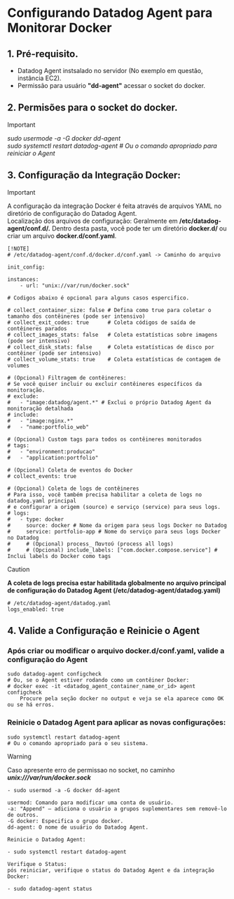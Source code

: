# Configurando Datadog Agent para Monitorar Docker

## 1. Pré-requisito.
- Datadog Agent instsalado no servidor (No exemplo em questão, instância EC2).
- Permissão para usuário <b>"dd-agent"</b> acessar o socket do docker.

## 2. Permisões para o socket do docker.
> [!IMPORTANT]
> <i>sudo usermode -a -G docker dd-agent </i><br>
> <i>sudo systemctl restart datadog-agent # Ou o comando apropriado para reiniciar o Agent</i><br>

## 3. Configuração da Integração Docker:
> [!IMPORTANT]
> A configuração da integração Docker é feita através de arquivos YAML no diretório de configuração do Datadog Agent. <br>
> Localização dos arquivos de configuração: Geralmente em <b>/etc/datadog-agent/conf.d/.</b> Dentro desta pasta, você pode ter um diretório <b>docker.d/</b> ou criar um arquivo <b>docker.d/conf.yaml</b>.<br>

    [!NOTE]
    # /etc/datadog-agent/conf.d/docker.d/conf.yaml -> Caminho do arquivo

    init_config:

    instances:
        - url: "unix://var/run/docker.sock"

    # Codigos abaixo é opcional para alguns casos espercifico.

    # collect_container_size: false # Defina como true para coletar o tamanho dos contêineres (pode ser intensivo)
    # collect_exit_codes: true      # Coleta códigos de saída de contêineres parados
    # collect_images_stats: false   # Coleta estatísticas sobre imagens (pode ser intensivo)
    # collect_disk_stats: false     # Coleta estatísticas de disco por contêiner (pode ser intensivo)
    # collect_volume_stats: true    # Coleta estatísticas de contagem de volumes

    # (Opcional) Filtragem de contêineres:
    # Se você quiser incluir ou excluir contêineres específicos da monitoração.
    # exclude:
    #   - "image:datadog/agent.*" # Exclui o próprio Datadog Agent da monitoração detalhada
    # include:
    #   - "image:nginx.*"
    #   - "name:portfolio_web"

    # (Opcional) Custom tags para todos os contêineres monitorados
    # tags:
    #   - "environment:producao"
    #   - "application:portfolio"

    # (Opcional) Coleta de eventos do Docker
    # collect_events: true

    # (Opcional) Coleta de logs de contêineres
    # Para isso, você também precisa habilitar a coleta de logs no datadog.yaml principal
    # e configurar a origem (source) e serviço (service) para seus logs.
    # logs:
    #   - type: docker
    #     source: docker # Nome da origem para seus logs Docker no Datadog
    #     service: portfolio-app # Nome do serviço para seus logs Docker no Datadog
    #     # (Opcional) process_ Παντού (process all logs)
    #     # (Opcional) include_labels: ["com.docker.compose.service"] # Inclui labels do Docker como tags

> [!CAUTION]
> <b>A coleta de logs precisa estar habilitada globalmente no arquivo principal de configuração do Datadog Agent (/etc/datadog-agent/datadog.yaml)</b>

    # /etc/datadog-agent/datadog.yaml
    logs_enabled: true

## 4. Valide a Configuração e Reinicie o Agent
### Após criar ou modificar o arquivo docker.d/conf.yaml, valide a configuração do Agent

    sudo datadog-agent configcheck
    # Ou, se o Agent estiver rodando como um contêiner Docker:
    # docker exec -it <datadog_agent_container_name_or_id> agent configcheck
        Procure pela seção docker no output e veja se ela aparece como OK ou se há erros.

### Reinicie o Datadog Agent para aplicar as novas configurações:
    sudo systemctl restart datadog-agent
    # Ou o comando apropriado para o seu sistema.

> [!WARNING]
> Caso apresente erro de permissao no socket, no caminho <b><i>unix:///var/run/docker.sock</i></b><br>
   
    - sudo usermod -a -G docker dd-agent

    usermod: Comando para modificar uma conta de usuário.
    -a: "Append" – adiciona o usuário a grupos suplementares sem removê-lo de outros.
    -G docker: Especifica o grupo docker.
    dd-agent: O nome de usuário do Datadog Agent.

    Reinicie o Datadog Agent:

    - sudo systemctl restart datadog-agent

    Verifique o Status:
    pós reiniciar, verifique o status do Datadog Agent e da integração Docker:

    - sudo datadog-agent status